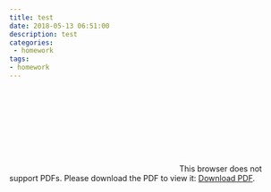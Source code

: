 ```yaml
---
title: test
date: 2018-05-13 06:51:00
description: test
categories:
 - homework
tags: 
- homework
---
```


<object data="https://raw.githubusercontent.com/OrderingService/Dashboard/gh-pages/docs/03_investigation.pdf" type="application/pdf" width="700px" height="700px">
    <embed src="https://raw.githubusercontent.com/OrderingService/Dashboard/gh-pages/docs/03_investigation.pdf">
        This browser does not support PDFs. Please download the PDF to view it: <a href="https://raw.githubusercontent.com/OrderingService/Dashboard/gh-pages/docs/03_investigation.pdf">Download PDF</a>.</p>
    </embed>
</object>
